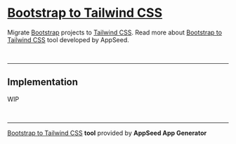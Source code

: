 # [Bootstrap to Tailwind CSS](https://blog.appseed.us/developer-tools-convert-bootstrap-to-tailwind-css/)

Migrate <a href="https://getbootstrap.com/">Bootstrap</a> projects to <a href="https://tailwindcss.com/">Tailwind CSS</a>. 
Read more about <a href="https://appseed.us/developer-tools/bootstrap-to-tailwind-css">Bootstrap to Tailwind CSS</a> tool developed by AppSeed.

<br />

---
## Implementation

WIP

<br />

---
[Bootstrap to Tailwind CSS](https://blog.appseed.us/developer-tools-convert-bootstrap-to-tailwind-css/) **tool** provided by **AppSeed App Generator**
